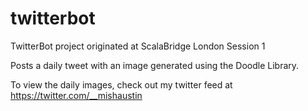 # twitterbot
TwitterBot project originated at ScalaBridge London Session 1

Posts a daily tweet with an image generated using the Doodle Library. 

To view the daily images, check out my twitter feed at https://twitter.com/__mishaustin
